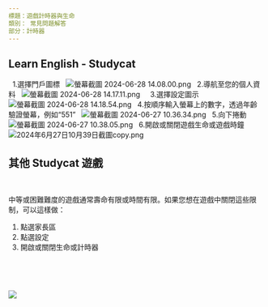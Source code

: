 ```yaml
---
標題：遊戲計時器與生命
類別： 常見問題解答
部分：計時器
---
```

## Learn English \- Studycat


 
1\.選擇門戶圖標
 
![螢幕截圖 2024-06-28 14.08.00.png](https://help.Studycat.com/hc/article_attachments/34341801981977)
 
2\.導航至您的個人資料
 
![螢幕截圖 2024-06-28 14.17.11.png](https://help.Studycat.com/hc/article_attachments/34341801989401)
 
 
3\.選擇設定圖示
 
![螢幕截圖 2024-06-28 14.18.54.png](https://help.Studycat.com/hc/article_attachments/34341801998361)
 
4\.按順序輸入螢幕上的數字，透過年齡驗證螢幕，例如“551”
 
![螢幕截圖 2024-06-27 10.36.34.png](https://help.Studycat.com/hc/article_attachments/34277789492249)
 
5\.向下捲動
 
![螢幕截圖 2024-06-27 10.38.05.png](https://help.Studycat.com/hc/article_attachments/34277789494937)
 
6\.開啟或關閉遊戲生命或遊戲時鐘
 
![2024年6月27日10月39日截圖copy.png](https://help.Studycat.com/hc/article_attachments/342777789497369)
 
 

## 其他 Studycat 遊戲


 




中等或困難難度的遊戲通常壽命有限或時間有限。如果您想在遊戲中關閉這些限制，可以這樣做：


1. 點選家長區
2. 點選設定
3. 開啟或關閉生命或計時器


 


 


![](https://help.Studycat.com/hc/article_attachments/27187505863193)